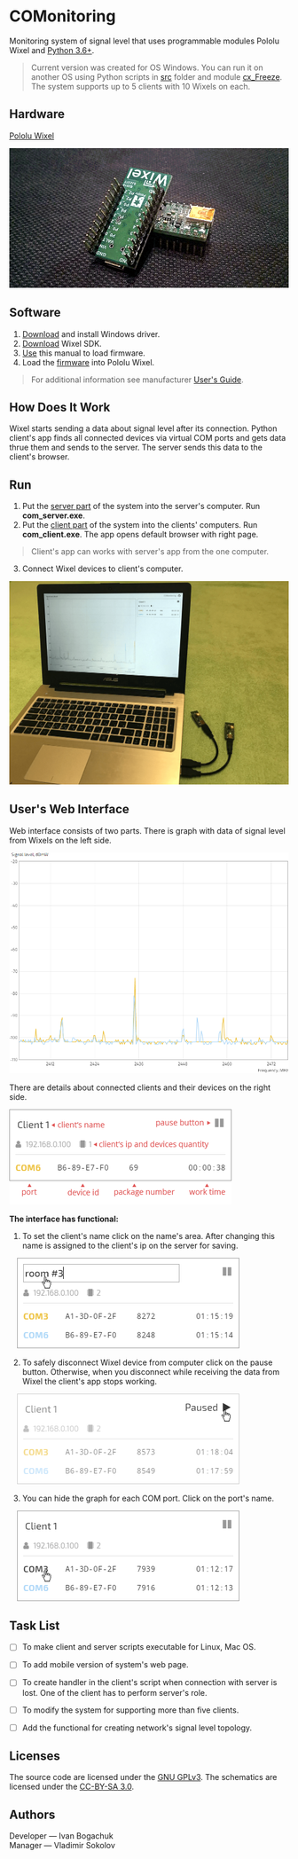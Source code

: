 # COMonitoring

Monitoring system of signal level that uses programmable modules Pololu Wixel and [Python 3.6+](https://www.python.org/downloads/).

> Current version was created for OS Windows. You can run it on another OS using Python scripts in [src](/src) folder and module [cx_Freeze](http://cx-freeze.readthedocs.io/en/latest/index.html). The system supports up to 5 clients with 10 Wixels on each.

## Hardware

[Pololu Wixel](https://www.pololu.com/docs/0J46/1)

![Pololu Wixel](https://github.com/anzodev/COMonitoring/blob/master/pics/wixels.png)

## Software

1. [Download](https://www.pololu.com/docs/0J46/3.a) and install Windows driver.
2. [Download](https://www.pololu.com/docs/0J46/10.a) Wixel SDK.
3. [Use](https://www.pololu.com/docs/0J46/10.b) this manual to load firmware.
4. Load the [firmware](wixel-sdk/apps/RPi_2oleds_ssd1306) into Pololu Wixel.

> For additional information see manufacturer [User's Guide](https://www.pololu.com/docs/0J46).

## How Does It Work

Wixel starts sending a data about signal level after its connection. Python client's app finds all connected devices via virtual COM ports and gets data thrue them and sends to the server. The server sends this data to the client's browser.

## Run
1. Put the [server part](https://github.com/anzodev/COMonitoring/tree/master/app/com_server.zip) of the system into the server's computer. Run **com_server.exe**.
2. Put the [client part](https://github.com/anzodev/COMonitoring/blob/master/app/com_client.zip) of the system into the clients' computers. Run **com_client.exe**. The app opens default browser with right page.
> Client's app can works with server's app from the one computer.
3. Connect Wixel devices to client's computer.

![Connecting Wixel devices](https://github.com/anzodev/COMonitoring/blob/master/pics/connecting-devices.png)

## User's Web Interface

Web interface consists of two parts. There is graph with data of signal level from Wixels on the left side.

![Graph](https://github.com/anzodev/COMonitoring/blob/master/pics/graph.png)

There are details about connected clients and their devices on the right side.

![Client interface](https://github.com/anzodev/COMonitoring/blob/master/pics/ui.png)

**The interface has functional:**
1. To set the client's name click on the name's area. After changing this name is assigned to the client's ip on the server for saving.

&emsp;![Change name](https://github.com/anzodev/COMonitoring/blob/master/pics/click-name.png)

2. To safely disconnect Wixel device from computer click on the pause button. Otherwise, when you disconnect while receiving the data from Wixel the client's app stops working. 

&emsp;![Pause button](https://github.com/anzodev/COMonitoring/blob/master/pics/click-pause.png)

3. You can hide the graph for each COM port. Click on the port's name.

&emsp;![Hide graph](https://github.com/anzodev/COMonitoring/blob/master/pics/click-port.png)


## Task List
- [ ] To make client and server scripts executable for Linux, Mac OS.
- [ ] To add mobile version of system's web page.
- [ ] To create handler in the client's script when connection with server is lost. One of the client has to perform server's role.
- [ ] To modify the system for supporting more than five clients.
- [ ] Add the functional for creating network's signal level topology.


## Licenses

The source code are licensed under the [GNU GPLv3](https://www.gnu.org/licenses/gpl-3.0.html). The schematics are licensed under the [CC-BY-SA 3.0](https://creativecommons.org/licenses/by-sa/3.0/).

## Authors

Developer &mdash; Ivan Bogachuk  
Manager &mdash; Vladimir Sokolov



